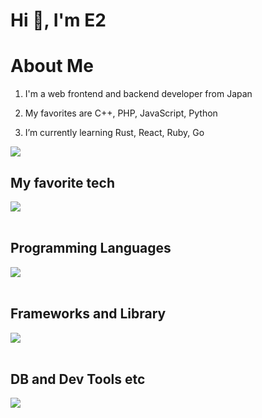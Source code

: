 # Hi 👋, I'm E2

<!--
**eyamagishi/eyamagishi** is a ✨ _special_ ✨ repository because its `README.md` (this file) appears on your GitHub profile.

Here are some ideas to get you started:

- 🔭 I’m currently working on ...
- 🌱 I’m currently learning ...
- 👯 I’m looking to collaborate on ...
- 🤔 I’m looking for help with ...
- 💬 Ask me about ...
- 📫 How to reach me: ...
- 😄 Pronouns: ...
- ⚡ Fun fact: ...
-->
# About Me

1. I'm a web frontend and backend developer from Japan

2. My favorites are C++, PHP, JavaScript, Python

3. I’m currently learning Rust, React, Ruby, Go


![](https://github-readme-stats.vercel.app/api/top-langs?username=eyamagishi&show_icons=true&locale=en&layout=compact)

## My favorite tech

<img src="https://skillicons.dev/icons?i=cpp,laravel,python,rust,vscode," /> <br /><br />

## Programming Languages

<img src="https://skillicons.dev/icons?i=html,css,js,php,python,ruby,cpp,rust," /> <br /><br />

## Frameworks and Library

<img src="https://skillicons.dev/icons?i=jquery,laravel," /> <br /><br />

## DB and Dev Tools etc

<img src="https://skillicons.dev/icons?i=mysql,postgresql,docker,git,github,vscode,linux,aws,azure,figma,nginx," /> <br /><br />
